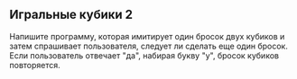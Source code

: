 ## Игральные кубики 2

Напишите программу, которая имитирует один бросок двух кубиков и затем спрашивает пользователя,
следует ли сделать еще один бросок. Если пользователь отвечает "да", набирая букву "y", бросок кубиков повторяется.
